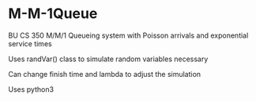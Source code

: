 # M-M-1Queue
BU CS 350 M/M/1 Queueing system with Poisson arrivals and exponential service times

Uses randVar() class to simulate random variables necessary 

Can change finish time and lambda to adjust the simulation

Uses python3

